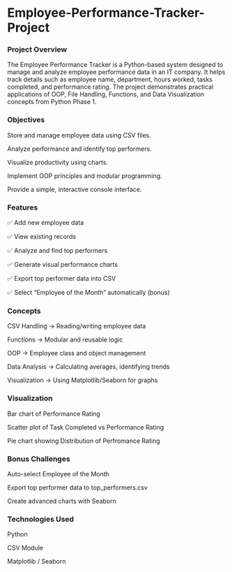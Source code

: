 # Employee-Performance-Tracker-Project

### Project Overview

The Employee Performance Tracker is a Python-based system designed to manage and analyze employee performance data in an IT company.
It helps track details such as employee name, department, hours worked, tasks completed, and performance rating.
The project demonstrates practical applications of OOP, File Handling, Functions, and Data Visualization concepts from Python Phase 1.

### Objectives

Store and manage employee data using CSV files.

Analyze performance and identify top performers.

Visualize productivity using charts.

Implement OOP principles and modular programming.

Provide a simple, interactive console interface.

### Features

✅ Add new employee data

✅ View existing records

✅ Analyze and find top performers

✅ Generate visual performance charts

✅ Export top performer data into CSV

✅ Select “Employee of the Month” automatically (bonus)

### Concepts 

CSV Handling → Reading/writing employee data

Functions → Modular and reusable logic

OOP → Employee class and object management

Data Analysis → Calculating averages, identifying trends

Visualization → Using Matplotlib/Seaborn for graphs

### Visualization 

Bar chart of Performance Rating

Scatter plot of Task Completed vs Performance Rating

Pie chart showing Distribution of Perfromance Rating

### Bonus Challenges

Auto-select Employee of the Month

Export top performer data to top_performers.csv

Create advanced charts with Seaborn

### Technologies Used

Python

CSV Module

Matplotlib / Seaborn

